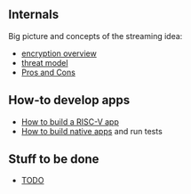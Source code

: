 ## Internals

Big picture and concepts of the streaming idea:

- [encryption overview](encryption-overview.md)
- [threat model](threat-model.md)
- [Pros and Cons](pros-and-cons.md)


## How-to develop apps

- [How to build a RISC-V app](app-dev.md)
- [How to build native apps](build-native.dev) and run tests


## Stuff to be done

- [TODO](TODO.md)

